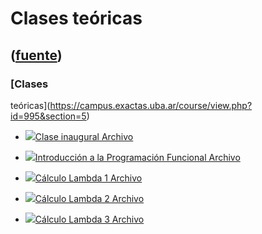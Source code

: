 # Clases teóricas
([fuente](https://campus.exactas.uba.ar/course/view.php?id=995&section=5))
---
### [Clases
teóricas](https://campus.exactas.uba.ar/course/view.php?id=995&section=5)

  - [![ ](https://campus.exactas.uba.ar/theme/image.php/aardvark/core/1524598950/f/pdf-24)Clase inaugural Archivo](https://campus.exactas.uba.ar/mod/resource/view.php?id=53369)

  - [![ ](https://campus.exactas.uba.ar/theme/image.php/aardvark/core/1524598950/f/pdf-24)Introducción a la Programación Funcional Archivo](https://campus.exactas.uba.ar/mod/resource/view.php?id=53370)

  - [![ ](https://campus.exactas.uba.ar/theme/image.php/aardvark/core/1524598950/f/pdf-24)Cálculo Lambda 1 Archivo](https://campus.exactas.uba.ar/mod/resource/view.php?id=53372)

  - [![ ](https://campus.exactas.uba.ar/theme/image.php/aardvark/core/1524598950/f/pdf-24)Cálculo Lambda 2 Archivo](https://campus.exactas.uba.ar/mod/resource/view.php?id=53373)

  - [![ ](https://campus.exactas.uba.ar/theme/image.php/aardvark/core/1524598950/f/pdf-24)Cálculo Lambda 3 Archivo](https://campus.exactas.uba.ar/mod/resource/view.php?id=53374)

